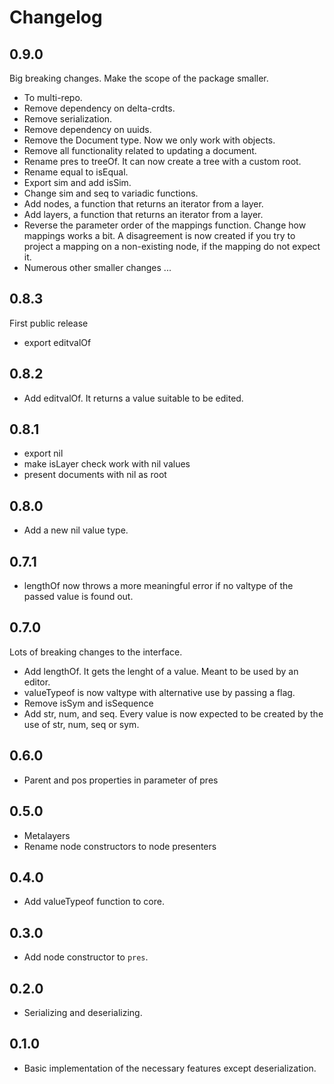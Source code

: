 # Changelog

## 0.9.0

Big breaking changes. Make the scope of the package smaller.

- To multi-repo.
- Remove dependency on delta-crdts.
- Remove serialization.
- Remove dependency on uuids.
- Remove the Document type. Now we only work with objects.
- Remove all functionality related to updating a document.
- Rename pres to treeOf. It can now create a tree with a custom root.
- Rename equal to isEqual.
- Export sim and add isSim.
- Change sim and seq to variadic functions.
- Add nodes, a function that returns an iterator from a layer.
- Add layers, a function that returns an iterator from a layer.
- Reverse the parameter order of the mappings function. Change how mappings works a bit. A disagreement is now created if you try to project a mapping on a non-existing node, if the mapping do not expect it.
- Numerous other smaller changes ...

## 0.8.3

First public release

- export editvalOf

## 0.8.2

- Add editvalOf. It returns a value suitable to be edited.

## 0.8.1

- export nil
- make isLayer check work with nil values
- present documents with nil as root

## 0.8.0

- Add a new nil value type.

## 0.7.1

- lengthOf now throws a more meaningful error if no valtype of the passed value is found out.

## 0.7.0

Lots of breaking changes to the interface.

- Add lengthOf. It gets the lenght of a value. Meant to be used by an editor.
- valueTypeof is now valtype with alternative use by passing a flag.
- Remove isSym and isSequence
- Add str, num, and seq. Every value is now expected to be created by the use of str, num, seq or sym.

## 0.6.0

- Parent and pos properties in parameter of pres

## 0.5.0

- Metalayers
- Rename node constructors to node presenters

## 0.4.0

- Add valueTypeof function to core.

## 0.3.0

- Add node constructor to `pres`.

## 0.2.0

- Serializing and deserializing.

## 0.1.0

- Basic implementation of the necessary features except deserialization.
